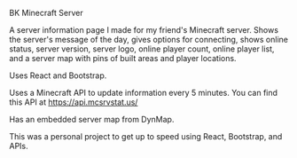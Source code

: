 BK Minecraft Server

A server information page I made for my friend's Minecraft server. Shows the server's message of the day, gives options for connecting, shows online status, server version, server logo, online player count, online player list, and a server map with pins of built areas and player locations.

Uses React and Bootstrap.

Uses a Minecraft API to update information every 5 minutes. You can find this API at https://api.mcsrvstat.us/

Has an embedded server map from DynMap.

This was a personal project to get up to speed using React, Bootstrap, and APIs.
